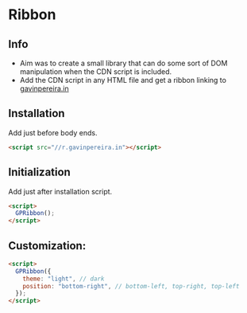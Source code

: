 # Ribbon

## Info

- Aim was to create a small library that can do some sort of DOM manipulation when the CDN script is included.
- Add the CDN script in any HTML file and get a ribbon linking to [gavinpereira.in](https://gavinpereira.in)

## Installation

Add just before body ends.

```html
<script src="//r.gavinpereira.in"></script>
```

## Initialization

Add just after installation script.

```html
<script>
  GPRibbon();
</script>
```

## Customization:

```html
<script>
  GPRibbon({
    theme: "light", // dark
    position: "bottom-right", // bottom-left, top-right, top-left
  });
</script>
```
